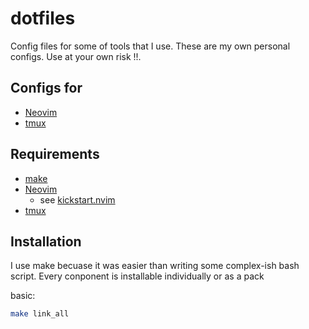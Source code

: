 # dotfiles

Config files for some of tools that I use. These are my own personal configs.
Use at your own risk !!.

## Configs for

* [Neovim](https://github.com/neovim/neovim)
* [tmux](https://github.com/tmux/tmux)

## Requirements

* [make](https://www.gnu.org/software/make/)
* [Neovim](https://github.com/neovim/neovim)
  * see [kickstart.nvim](https://github.com/nvim-lua/kickstart.nvim)
* [tmux](https://github.com/tmux/tmux)

## Installation

I use make becuase it was easier than writing some complex-ish bash script.
Every conponent is installable individually or as a pack

basic:

``` bash
make link_all

```
